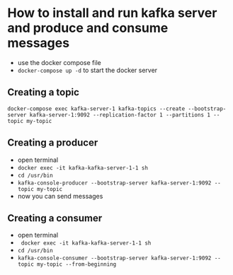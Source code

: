 # How to install and run kafka server and produce and consume messages

- use the docker compose file
- ``` docker-compose up -d ``` 
to start the docker server

## Creating a topic
``` docker-compose exec kafka-server-1 kafka-topics --create --bootstrap-server kafka-server-1:9092 --replication-factor 1 --partitions 1 --topic my-topic ```

## Creating a producer
- open terminal
- ``` docker exec -it kafka-kafka-server-1-1 sh ```
-  ``` cd /usr/bin ``` 
-  ``` kafka-console-producer --bootstrap-server kafka-server-1:9092 --topic my-topic ``` 
- now you can send messages 

## Creating a consumer
- open terminal
- ``` docker exec -it kafka-kafka-server-1-1 sh``` 
- ``` cd /usr/bin ``` 
-  ``` kafka-console-consumer --bootstrap-server kafka-server-1:9092 --topic my-topic --from-beginning ``` 
